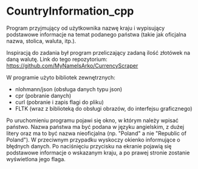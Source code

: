 # CountryInformation_cpp
Program przyjmujący od użytkownika nazwę kraju i wypisujący podstawowe informacje na temat podanego państwa (takie jak oficjalna nazwa, stolica, waluta, itp.).

Inspiracją do zadania był program przeliczający zadaną ilość złotówek na daną walutę. Link do tego repozytorium: https://github.com/MyNameIsArko/CurrencyScraper

W programie użyto bibliotek zewnętrznych:
- nlohmann/json (obsługa danych typu json)
- cpr (pobranie danych)
- curl (pobranie i zapis flagi do pliku)
- FLTK (wraz z biblioteką do obsługi obrazów, do interfejsu graficznego)

Po uruchomieniu programu pojawi się okno, w którym należy wpisać państwo. Nazwa państwa ma być podana w języku angielskim, z dużej litery oraz ma to być nazwa nieoficjalna (np. "Poland" a nie "Republic of Poland"). W przeciwnym przypadku wyskoczy okienko informujące o błędnych danych. Po naciśnięciu przycisku na ekranie pojawią się podstawowe informacje o wskazanym kraju, a po prawej stronie zostanie wyświetlona jego flaga.
